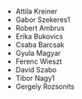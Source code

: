 * Attila Kreiner
* Gabor Szekeres1
* Robert Ambrus
* Erika Bukovics 
* Csaba Barcsak
* Gyula Magyar
* Ferenc Wieszt 
* David Szabo
* Tibor Nagy1
* Gergely Rozsonits
